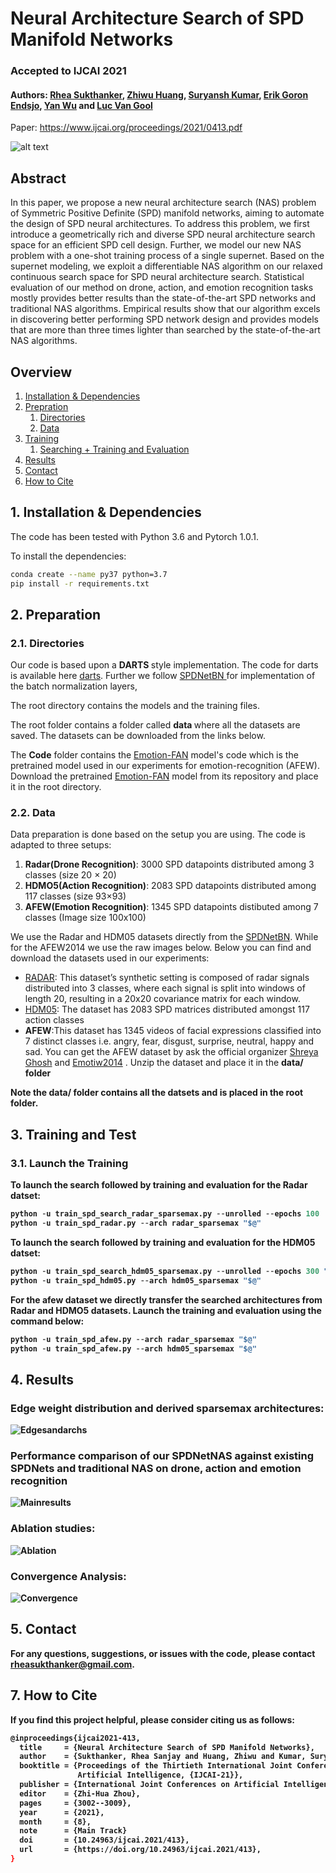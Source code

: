 # Neural Architecture Search of SPD Manifold Networks
### Accepted to IJCAI 2021
#### Authors: [Rhea Sukthanker](https://rheasukthanker.github.io/), [Zhiwu Huang](https://zhiwu-huang.github.io/), [Suryansh Kumar](https://suryanshkumar.github.io/), [Erik Goron Endsjo](https://ch.linkedin.com/in/erikgoron), [Yan Wu](https://vision.ee.ethz.ch/people-details.MjUzMDc2.TGlzdC8zMjg5LC0xOTcxNDY1MTc4.html) and [Luc Van Gool](https://scholar.google.ch/citations?hl=en&user=TwMib_QAAAAJ)

Paper: https://www.ijcai.org/proceedings/2021/0413.pdf

![alt text](images/overview.png)

## Abstract
In this paper, we propose a new neural architecture search (NAS) problem of Symmetric Positive Definite (SPD) manifold networks, aiming to automate
the design of SPD neural architectures. To address this problem, we first introduce a geometrically rich and diverse SPD neural architecture search space
for an efficient SPD cell design. Further, we model our new NAS problem with a one-shot training process of a single supernet. Based on the supernet modeling, we exploit a differentiable NAS algorithm on our relaxed continuous search space for SPD neural architecture search. Statistical evaluation of our method on drone, action, and emotion recognition tasks mostly provides better results than the state-of-the-art SPD networks and traditional NAS algorithms. Empirical results show that our algorithm excels in discovering better performing SPD network design and provides models that are more than three times lighter than searched by the state-of-the-art NAS algorithms.

## Overview
1. [Installation & Dependencies](#Dependencies)
2. [Prepration](#Prepration)
    1. [Directories](#Directories)
    2. [Data](#Data)
3. [Training](#Training)
    1. [Searching + Training and Evaluation](#launch)
4. [Results](#Results)
5. [Contact](#Contact)
6. [How to Cite](#How-to-Cite)

## 1. Installation & Dependencies<a name="Dependencies"></a>
The code has been tested with Python 3.6 and Pytorch 1.0.1.


To install the dependencies:
```bash
conda create --name py37 python=3.7
pip install -r requirements.txt
```

## 2. Preparation<a name="Prepration"></a>

### 2.1. Directories<a name="Directories"></a>
Our code is based upon a <b> DARTS </b> style implementation. The code for darts is available here <a href=https://github.com/quark0/darts> darts</a>. Further we follow <a href=https://proceedings.neurips.cc/paper/2019/file/6e69ebbfad976d4637bb4b39de261bf7-Supplemental.zip)> SPDNetBN </a> for implementation of the batch normalization layers, 

The root directory contains the models and the training files. 

The root folder contains a folder called <b> data </b> where all the datasets are saved. The datasets can be downloaded from the links below. 

The <b>Code</b> folder contains the <a href="https://github.com/Open-Debin/Emotion-FAN">Emotion-FAN</a> model's code which is the pretrained model used in our experiments for emotion-recognition (AFEW). Download the pretrained <a href="https://github.com/Open-Debin/Emotion-FAN">Emotion-FAN</a> model from its repository and place it in the root directory.  

### 2.2. Data<a name="Data"></a>
Data preparation is done based on the setup you are using. The code is adapted to three setups:
<ol>
    <li><b>Radar(Drone Recognition)</b>: 3000 SPD datapoints distributed among 3 classes (size 20 × 20)</li>
    <li><b>HDMO5(Action Recognition)</b>: 2083 SPD datapoints distributed among 117 classes (size 93×93)</li>
    <li><b>AFEW(Emotion Recognition)</b>: 1345 SPD datapoints distibuted among 7 classes (Image size 100x100)</li>
</ol>    

We use the Radar and HDM05 datasets directly from the <a href="https://proceedings.neurips.cc/paper/2019/file/6e69ebbfad976d4637bb4b39de261bf7-Supplemental.zip">SPDNetBN</a>. While for the AFEW2014 we use the raw images below. Below you can find and download the datasets used in our experiments:
<ul>
    <li><a href="https://drive.google.com/file/d/1Wk4Ie8S164t7n5PFzAnlVYPwjjCDG-p1/view?usp=sharing">RADAR</a>: This dataset’s synthetic setting is composed of radar signals distributed into 3 classes, where each signal is split into windows of length 20, resulting in a 20x20 covariance matrix for each window. </li>
    <li><a href="https://drive.google.com/file/d/1WtbpuKuB3vwp4vtfTWvJi05hBkfSvNSu/view?usp=sharing">HDM05</a>: The dataset has 2083 SPD matrices distributed amongst  117 action classes</li>
    <li><b>AFEW</b>:This dataset has 1345 videos
of facial expressions classified into 7 distinct classes i.e. angry, fear, disgust, surprise, neutral, happy and sad. You can get the AFEW dataset by ask the official organizer <a href="mailto:shreya.ghosh@iitrpr.ac.in">Shreya Ghosh</a> and <a href="mailto:emotiw2014@gmail.com">Emotiw2014</a> . Unzip the dataset and place it in the <b>data/<b> folder </li>
</ul>

Note the <b>data/</b> folder contains all the datsets and is placed in the root folder.


## 3. Training and Test <a name="Training"></a>
### 3.1. Launch the Training<a name="launch"></a>
To launch the search followed by training and evaluation for the Radar datset:

```python
python -u train_spd_search_radar_sparsemax.py --unrolled --epochs 100  "$@"
python -u train_spd_radar.py --arch radar_sparsemax "$@"
```

To launch the search followed by training and evaluation for the HDM05 datset:
```python
python -u train_spd_search_hdm05_sparsemax.py --unrolled --epochs 300 "$@"
python -u train_spd_hdm05.py --arch hdm05_sparsemax "$@"
```
For the afew dataset we directly transfer the searched architectures from Radar and HDMO5 datasets. Launch the **training and evaluation** using the command below:
```python
python -u train_spd_afew.py --arch radar_sparsemax "$@"
python -u train_spd_afew.py --arch hdm05_sparsemax "$@"
```

## 4. Results<a name="Results"></a>
### Edge weight distribution and derived sparsemax architectures:

![Edgesandarchs](images/weights_and_archs.png)

### Performance comparison of our SPDNetNAS against existing SPDNets and traditional NAS on drone, action and emotion recognition
![Mainresults](images/main_results.png)

### Ablation studies:

![Ablation](images/ablations.png)


### Convergence Analysis:

![Convergence](images/convergence_curves.png)
## 5. Contact<a name="Contact"></a>
For any questions, suggestions, or issues with the code, please contact <a>rheasukthanker@gmail.com</a>.



## 7. How to Cite<a name="How-to-Cite"></a>
If you find this project helpful, please consider citing us as follows:
```bash
@inproceedings{ijcai2021-413,
  title     = {Neural Architecture Search of SPD Manifold Networks},
  author    = {Sukthanker, Rhea Sanjay and Huang, Zhiwu and Kumar, Suryansh and Goron Endsjo, Erik and Wu, Yan and Van Gool, Luc},
  booktitle = {Proceedings of the Thirtieth International Joint Conference on
               Artificial Intelligence, {IJCAI-21}},
  publisher = {International Joint Conferences on Artificial Intelligence Organization},
  editor    = {Zhi-Hua Zhou},
  pages     = {3002--3009},
  year      = {2021},
  month     = {8},
  note      = {Main Track}
  doi       = {10.24963/ijcai.2021/413},
  url       = {https://doi.org/10.24963/ijcai.2021/413},
}
```
